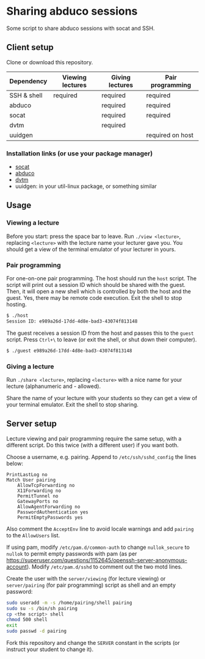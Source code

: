 # Sharing abduco sessions

Some script to share abduco sessions with socat and SSH.

## Client setup

Clone or download this repository.

| Dependency  | Viewing lectures | Giving lectures | Pair programming |
|-------------|------------------|-----------------|------------------|
| SSH & shell | required         | required        | required         |
| abduco      |                  | required        | required         |
| socat       |                  | required        | required         |
| dvtm        |                  | required        |                  |
| uuidgen     |                  |                 | required on host |

### Installation links (or use your package manager)

- [socat](http://www.dest-unreach.org/socat/)
- [abduco](https://github.com/martanne/abduco)
- [dvtm](https://github.com/martanne/dvtm)
- uuidgen: in your util-linux package, or something similar

## Usage

### Viewing a lecture

Before you start: press the space bar to leave. Run `./view <lecture>`, replacing `<lecture>` with the lecture name your lecturer gave you. You should get a view of the terminal emulator of your lecturer in yours.

### Pair programming

For one-on-one pair programming. The host should run the `host` script. The script will print out a session ID which should be shared with the guest. Then, it will open a new shell which is controlled by both the host and the guest. Yes, there may be remote code execution. Exit the shell to stop hosting.

```sh
$ ./host
Session ID: e989a26d-17dd-4d8e-bad3-43074f813148
```

The guest receives a session ID from the host and passes this to the `guest` script. Press `Ctrl+\` to leave (or exit the shell, or shut down their computer).

```sh
$ ./guest e989a26d-17dd-4d8e-bad3-43074f813148
```

### Giving a lecture

Run `./share <lecture>`, replacing `<lecture>` with a nice name for your lecture (alphanumeric and - allowed).

Share the name of your lecture with your students so they can get a view of your terminal emulator. Exit the shell to stop sharing.

## Server setup

Lecture viewing and pair programming require the same setup, with a different script. Do this twice (with a different user) if you want both.

Choose a username, e.g. pairing. Append to `/etc/ssh/sshd_config` the lines below:

```
PrintLastLog no
Match User pairing
	AllowTcpForwarding no
	X11Forwarding no
	PermitTunnel no
	GatewayPorts no
	AllowAgentForwarding no
	PasswordAuthentication yes
	PermitEmptyPasswords yes
```

Also comment the `AcceptEnv` line to avoid locale warnings and add `pairing` to the `AllowUsers` list.

If using pam, modify `/etc/pam.d/common-auth` to change `nullok_secure` to `nullok` to permit empty passwords with pam (as per https://superuser.com/questions/1152645/openssh-server-anonymous-account). Modify `/etc/pam.d/sshd` to comment out the two motd lines.

Create the user with the `server/viewing` (for lecture viewing) or `server/pairing` (for pair programming) script as shell and an empty password:

```sh
sudo useradd -m -s /home/pairing/shell pairing
sudo su -s /bin/sh pairing
cp <the script> shell
chmod 500 shell
exit
sudo passwd -d pairing
```

Fork this repository and change the `SERVER` constant in the scripts (or instruct your student to change it).
